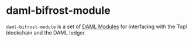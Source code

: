 # daml-bifrost-module

`daml-bifrost-module` is a set of [DAML Modules](https://www.digitalasset.com/developers) for interfacing with the Topl blockchain and the DAML ledger.
